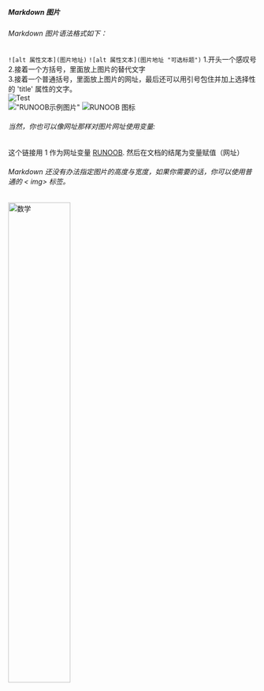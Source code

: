 ##### Markdown 图片 
###### Markdown 图片语法格式如下： 
`![alt 属性文本](图片地址)`
`![alt 属性文本](图片地址 "可选标题")`
1.开头一个感叹号  
2.接着一个方括号，里面放上图片的替代文字   
3.接着一个普通括号，里面放上图片的网址，最后还可以用引号包住并加上选择性的 'title' 属性的文字。  
![Test](http://static.runoob.com/images/runoob-logo.png,"222")  
!["RUNOOB示例图片"](http://static.runoob.com/images/runoob-logo.png)
![RUNOOB 图标](http://static.runoob.com/images/runoob-logo.png "RUNOOBE")

###### 当然，你也可以像网址那样对图片网址使用变量:

这个链接用 1 作为网址变量 [RUNOOB][1].
然后在文档的结尾为变量赋值（网址）

[1]: http://static.runoob.com/images/runoob-logo.png

###### Markdown 还没有办法指定图片的高度与宽度，如果你需要的话，你可以使用普通的 < img> 标签。

<img src="http://static.runoob.com/images/runoob-logo.png" width="50%" height="50%" alt="数学">

